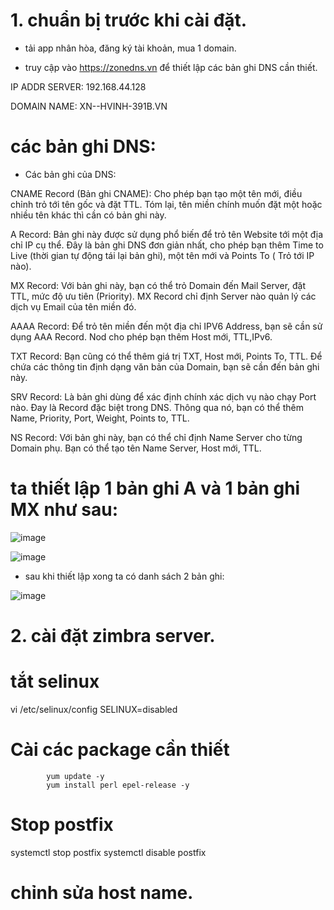 # 1. chuẩn bị trước khi cài đặt.

- tải app nhân hòa, đăng ký tài khoản, mua 1 domain.

- truy cập vào https://zonedns.vn để thiết lập các bản ghi DNS cần thiết.

IP ADDR SERVER: 192.168.44.128

DOMAIN NAME: XN--HVINH-391B.VN

# các bản ghi DNS:

- Các bản ghi của DNS:

CNAME Record (Bản ghi CNAME): Cho phép bạn tạo một tên mới, điều chỉnh trỏ tới tên gốc và đặt TTL. Tóm lại, tên miền chính muốn đặt một hoặc nhiều tên khác thì cần có 
bản ghi này. 

A Record: Bản ghi này được sử dụng phổ biến để trỏ tên Website tới một địa chỉ IP cụ thể. Đây là bản ghi DNS đơn giản nhất, cho phép bạn thêm Time to Live (thời gian tự 
động tái lại bản ghi), một tên mới và Points To ( Trỏ tới IP nào).

MX Record: Với bản ghi này, bạn có thể trỏ Domain đến Mail Server, đặt TTL, mức độ ưu tiên (Priority). MX Record chỉ định Server nào quản lý các dịch vụ Email của tên 
miền đó.


AAAA Record: Để trỏ tên miền đến một địa chỉ IPV6 Address, bạn sẽ cần sử dụng AAA Record. Nod cho phép bạn thêm Host mới, TTL,IPv6.

TXT Record: Bạn cũng có thể thêm giá trị TXT, Host mới, Points To, TTL. Để chứa các thông tin định dạng văn bản của Domain, bạn sẽ cần đến bản ghi này.

SRV Record: Là bản ghi dùng để xác định chính xác dịch vụ nào chạy Port nào. Đay là Record đặc biệt trong DNS. Thông qua nó, bạn có thể thêm Name, Priority, Port, 
Weight, Points to, TTL.

NS Record: Với bản ghi này, bạn có thể chỉ định Name Server cho từng Domain phụ. Bạn có thể tạo tên Name Server, Host mới, TTL.

# ta thiết lập 1 bản ghi A và 1 bản ghi MX như sau:

![image](https://user-images.githubusercontent.com/95491130/183371271-9b343df4-ed7e-436f-ad11-278aff7bea7f.png)

![image](https://user-images.githubusercontent.com/95491130/183371335-916c1daa-61ee-4126-aaea-f47e72f986a6.png)

- sau khi thiết lập xong ta có danh sách 2 bản ghi:

![image](https://user-images.githubusercontent.com/95491130/183371426-e1138da4-3c71-41e9-a8a9-6c1722325a86.png)

# 2. cài đặt zimbra server.

# tắt selinux

vi /etc/selinux/config
SELINUX=disabled

# Cài các package cần thiết

            yum update -y
            yum install perl epel-release -y

# Stop postfix

systemctl stop postfix
systemctl disable postfix

# chỉnh sửa host name.



